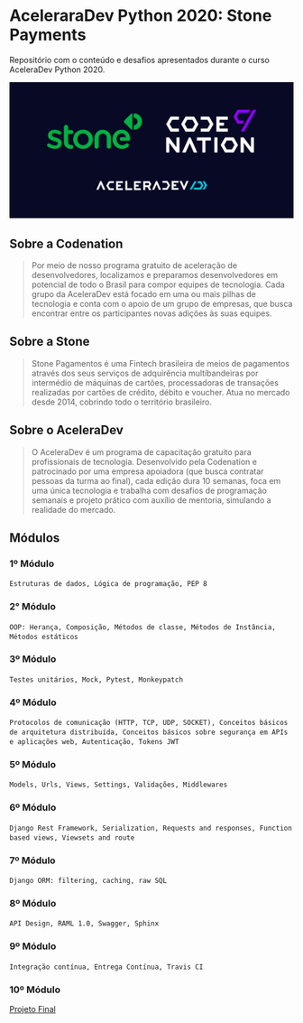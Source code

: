 # AceleraraDev Python 2020: Stone Payments

Repositório com o conteúdo e desafios apresentados durante o curso AceleraDev Python 2020.

![Banner](/assets/banner.jpg)

## Sobre a Codenation
>Por meio de nosso programa gratuito de aceleração de desenvolvedores, localizamos e preparamos desenvolvedores em potencial de todo o Brasil para compor equipes de tecnologia. Cada grupo da AceleraDev está focado em uma ou mais pilhas de tecnologia e conta com o apoio de um grupo de empresas, que busca encontrar entre os participantes novas adições às suas equipes.

## Sobre a Stone
>Stone Pagamentos é uma Fintech brasileira de meios de pagamentos através dos seus serviços de adquirência multibandeiras por intermédio de máquinas de cartões, processadoras de transações realizadas por cartões de crédito, débito e voucher. Atua no mercado desde 2014, cobrindo todo o território brasileiro.

## Sobre o AceleraDev
>O AceleraDev é um programa de capacitação gratuito para profissionais de tecnologia. Desenvolvido pela Codenation e patrocinado por uma empresa apoiadora (que busca contratar pessoas da turma ao final), cada edição dura 10 semanas, foca em uma única tecnologia e trabalha com desafios de programação semanais e projeto prático com auxílio de mentoria, simulando a realidade do mercado.

## Módulos

### 1º Módulo

`Estruturas de dados, Lógica de programação, PEP 8`

### 2° Módulo

`OOP: Herança, Composição, Métodos de classe, Métodos de Instância, Métodos estáticos`

### 3º Módulo

`Testes unitários, Mock, Pytest, Monkeypatch`

### 4º Módulo

`Protocolos de comunicação (HTTP, TCP, UDP, SOCKET), Conceitos básicos de arquitetura distribuída, Conceitos básicos sobre segurança em APIs e aplicações web, Autenticação, Tokens JWT`

### 5º Módulo

`Models, Urls, Views, Settings, Validações, Middlewares`

### 6º Módulo

`Django Rest Framework, Serialization, Requests and responses, Function based views, Viewsets and route`

### 7º Módulo

`Django ORM: filtering, caching, raw SQL`

### 8º Módulo

`API Design, RAML 1.0, Swagger, Sphinx`

### 9º Módulo

`Integração contínua, Entrega Contínua, Travis CI`

### 10º Módulo

[Projeto Final](https://github.com/foschieraanderson/central-de-erros)